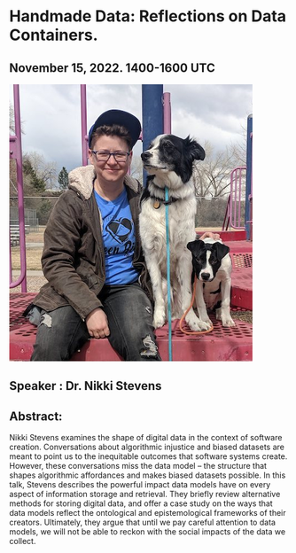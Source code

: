# Handmade Data: Reflections on Data Containers. 
## November 15, 2022. 1400-1600 UTC

![alt text](https://github.com/akmkhalid/xml/blob/main/Stevens.jpg?raw=true)
## Speaker : Dr. Nikki Stevens

## Abstract:

Nikki Stevens examines the shape of digital data in the context of software creation. Conversations about algorithmic injustice and biased datasets are meant to point us to the inequitable outcomes that software systems create.
However, these conversations miss the data model – the structure that shapes algorithmic affordances and makes biased datasets possible. In this talk, Stevens describes the powerful impact data models have on every aspect of information storage and retrieval. They briefly review alternative methods for storing digital data, and offer a case study on the ways that data models reflect the ontological and epistemological frameworks of their creators. 
Ultimately, they argue that until we pay careful attention to data models, we will not be able to reckon with the social impacts of the data we collect.
